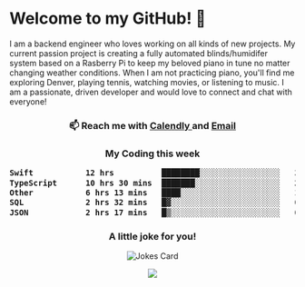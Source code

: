 <h1> Welcome to my GitHub! 👋 </h1>


  I am a backend engineer who loves working on all kinds of new projects. My current passion project is creating a fully automated blinds/humidifer system based on a Rasberry Pi to keep my beloved piano in tune no matter changing weather conditions. When I am not practicing piano, you'll find me exploring Denver, playing tennis, watching movies, or listening to music. I am a passionate, driven developer and would love to connect and chat with everyone!

<h3 align = "center"> 📫 Reach me with <a href = "https://calendly.com/msbrandt00/30min"> Calendly </a> and <a href="mailto:msbrandt00@gmail.com">Email</a> 
 </h3>


 
<div align = "center"
[![Anurag's GitHub stats](https://github-readme-stats.vercel.app/api?username=mbrandt00)](https://github.com/anuraghazra/github-readme-stats)
          </div>
<h3 align="center">
  My Coding this week
<!--START_SECTION:waka-->

```txt
Swift           12 hrs          ████████░░░░░░░░░░░░░░░░░   31.43 %
TypeScript      10 hrs 30 mins  ███████░░░░░░░░░░░░░░░░░░   27.53 %
Other           6 hrs 13 mins   ████░░░░░░░░░░░░░░░░░░░░░   16.30 %
SQL             2 hrs 32 mins   █▓░░░░░░░░░░░░░░░░░░░░░░░   06.68 %
JSON            2 hrs 17 mins   █▒░░░░░░░░░░░░░░░░░░░░░░░   05.98 %
```

<!--END_SECTION:waka-->

### A little joke for you!

![Jokes Card](https://readme-jokes.vercel.app/api?hideBorder)

<a href="https://www.linkedin.com/in/mbrandt00/"><img src="https://img.shields.io/badge/linkedin-%230077B5.svg?&style=for-the-badge&logo=linkedin&logoColor=white" /></a>
